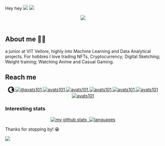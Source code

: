 <p>Hey hey
    <img src="https://media.giphy.com/media/hvRJCLFzcasrR4ia7z/giphy.gif" width="30px">
    <img src="https://emojis.slackmojis.com/emojis/images/1531849430/4246/blob-sunglasses.gif?1531849430" width="30"/> </p>

<div align="center"><img src="https://raw.githubusercontent.com/avats101/avats101/master/ezgif.com-video-to-gif.gif"></div>
<br>

                                                                     
## About me 🙋‍♂️
 
a junior at VIT Vellore, highly into Machine Learning and Data Analytical projects. For hobbies I love trading NFTs, Cryptocurrency; Digital Sketching; Weight training; Watching Anime and Casual Gaming.


## Reach me 

<p align="center">

<a href="https://avats101.github.io/aboutme/" target="blank">
<img align="center" src="https://raw.githubusercontent.com/iconic/open-iconic/master/svg/globe.svg" alt="@avats101" height="20" width="20" />
</a>

<a href="https://medium.com/@avats101" target="blank">
<img align="center" src="https://cdn.jsdelivr.net/npm/simple-icons@3.0.1/icons/medium.svg" alt="@avats101" height="20" width="20" />
</a>

<a href="https://www.linkedin.com/in/aryan-vats/" target="blank">
<img align="center" src="https://cdn.jsdelivr.net/npm/simple-icons@3.0.1/icons/linkedin.svg" alt="avats101" height="20" width="20" />
</a>

<a href="https://twitter.com/avats101" target="blank">
<img align="center" src="https://cdn.jsdelivr.net/npm/simple-icons@3.0.1/icons/twitter.svg" alt="avats101" height="20" width="20" />
</a>

<a href="https://www.reddit.com/user/avats101" target="blank">
<img align="center" src="https://cdn.jsdelivr.net/npm/simple-icons@3.0.1/icons/reddit.svg" alt="avats101" height="20" width="20" />
</a>
<a href="https://github.com/avats101" target="blank">
<img align="center" src="https://cdn.jsdelivr.net/npm/simple-icons@3.0.1/icons/github.svg" alt="avats101" height="20" width="20" />
</a>

<a href="https://t.me/avats101" target="blank">
<img align="center" src="https://cdn.jsdelivr.net/npm/simple-icons@3.0.1/icons/telegram.svg" alt="avats101" height="20" width="20" />
</a>

<a href="https://open.spotify.com/user/31fomsrysxc4oh72iku4xrwdlxf4?si=42dd795401da4f15" target="blank">
<img align="center" src="https://cdn.jsdelivr.net/npm/simple-icons@3.0.1/icons/spotify.svg" alt="avats101" height="20" width="20" />
</a>

</p> 

### Interesting stats

<a align="center" href="">
<p align="center">
<img src="https://github-readme-stats.vercel.app/api?username=avats101&show_icons=true&theme=tokyonight" alt="my github stats" width="420"/>&nbsp;
    <img src="https://github-readme-stats.vercel.app/api/top-langs/?username=avats101&layout=compact&theme=tokyonight" alt="languages" height="165">
</p>
</a>


Thanks for stopping by! 😁

![](https://komarev.com/ghpvc/?username=avats101&color=green&label=Visitors)


